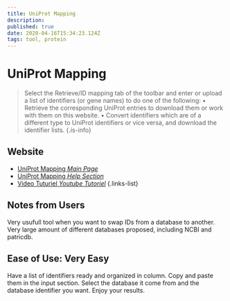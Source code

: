```yaml
---
title: UniProt Mapping
description: 
published: true
date: 2020-04-16T15:34:23.124Z
tags: tool, protein
---
```


# UniProt Mapping
>Select the Retrieve/ID mapping tab of the toolbar and enter or upload a list of identifiers (or gene names) to do one of the following:
&NewLine;
• Retrieve the corresponding UniProt entries to download them or work with them on this website.
• Convert identifiers which are of a different type to UniProt identifiers or vice versa, and download the identifier lists.
{.is-info}

## Website

- [UniProt Mapping *Main Page*](https://www.uniprot.org/uploadlists/)
- [UniProt Mapping *Help Section*](https://www.uniprot.org/help/uploadlists)
- [Video Tuturiel *Youtube Tutoriel*](https://www.youtube.com/watch?v=kLdgjqWoMZc)
{.links-list}

## Notes from Users
Very usufull tool when you want to swap IDs from a database to another. Very large amount of different databases proposed, including NCBI and patricdb.

## Ease of Use: Very Easy
Have a list of identifiers ready and organized in column. Copy and paste them in the input section. Select the database it come from and the database identifier you want. Enjoy your results.
